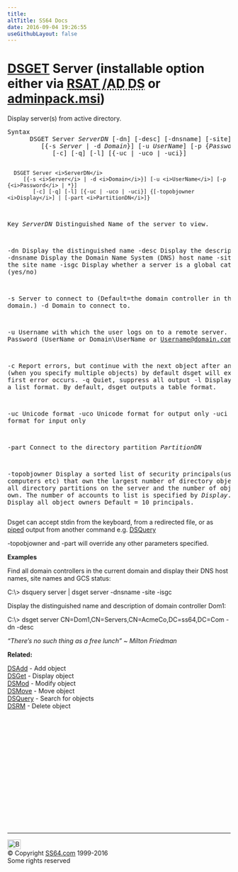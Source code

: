 ```yaml
---
title:
altTitle: SS64 Docs
date: 2016-09-04 19:26:55
useGithubLayout: false
---
```

<!-- #BeginLibraryItem "/Library/head_nt.lbi" --><!-- #EndLibraryItem --><h1><a href="dsget.html">DSGET</a> Server (installable option either via <abbr title="Remote Server Administrative Tools / Active Directory Domain Services"><a href="../links/windows.html">RSAT</a> /AD DS</abbr> or <a href="../links/windows.html">adminpack.msi</a>)</h1>
<p>Display server(s) from active directory.</p>
<pre>Syntax
      DSGET Server <i>ServerDN</i> [-dn] [-desc] [-dnsname] [-site] [-isgc]
         [{-s <i>Server</i> | -d <i>Domain</i>}] [-u <i>UserName</i>] [-p {<i>Password</i> | *}]
            [-c] [-q] [-l] [{-uc | -uco | -uci}]  

      DSGET Server <i>ServerDN</i> 
         [{-s <i>Server</i> | -d <i>Domain</i>}] [-u <i>UserName</i>] [-p {<i>Password</i> | *}]
            [-c] [-q] [-l] [{-uc | -uco | -uci}] {[-topobjowner <i>Display</i>] | [-part <i>PartitionDN</i>]}

Key
   <i>ServerDN</i>  Distinguished Name of the server to view.

   -dn      Display the distinguished name
   -desc    Display the description
   -dnsname Display the Domain Name System (DNS) host name
   -site    Display the site name
   -isgc    Display whether a server is a global catalog server (yes/no)

   -s       Server to connect to (Default=the domain controller in the logon domain.)
   -d       Domain to connect to.

   -u       Username with which the user logs on to a remote server. 
   -p       Password     (UserName or Domain\UserName or Username@domain.com)

   -c       Report errors, but continue with the next object after any error (when you specify multiple objects)
            by default dsget will exit when the first error occurs.
   -q       Quiet, suppress all output
   -l       Display entries in a list format. By default, dsget outputs a table format.

   -uc      Unicode format
   -uco     Unicode format for output only
   -uci     Unicode format for input only

   -part    Connect to the directory partition <i>PartitionDN</i>

 -topobjowner Display a sorted list of security principals(users, computers etc)
            that own the largest number of directory objects across all directory
            partitions on the server and the number of objects they own.
            The number of accounts to list is specified by <i>Display</i>.
            0 = Display all object owners
            Default = 10 principals.</pre>
<p>Dsget can accept <span class="code">stdin</span> from the keyboard, from a redirected file, or as <a href="syntax-redirection.html">piped</a> output from another command e.g. <a href="dsquery.html">DSQuery</a></p>
<p><span class="code">-topobjowner</span> and <span class="code">-part</span> will override any other parameters specified.</p>
<p><b>Examples</b></p>
<p>Find all domain controllers in the current domain and display their DNS host names,  site names and GCS status:</p>
<p class="code">C:\&gt; dsquery server  | dsget server -dnsname -site -isgc</p>
<p>Display the distinguished name and description of  domain controller Dom1:</p>
<p class="code">C:\&gt; dsget server CN=Dom1,CN=Servers,CN=AcmeCo,DC=ss64,DC=Com -dn -desc </p>
<p class="quote"><i>“There’s no such thing as a free lunch”  ~ Milton Friedman</i></p>
<p><b> Related:</b></p>
<p><a href="dsadd.html">DSAdd</a> - Add object<br>
<a href="dsget.html">DSGet</a> - Display object <br>
<a href="dsmod.html">DSMod</a> - Modify object<br>
<a href="dsmove.html">DSMove</a> - Move object<br>
<a href="dsquery.html">DSQuery</a> - Search for objects <br>
<a href="dsrm.html">DSRM</a> - Delete object</p><!-- #BeginLibraryItem "/Library/foot_nt.lbi" --><p>
<!-- windows300 -->
<ins class="adsbygoogle" style="display:inline-block;width:300px;height:250px" data-ad-client="ca-pub-6140977852749469" data-ad-slot="7649547908"></ins>
<script>
(adsbygoogle = window.adsbygoogle || []).push({});
</script></p>
<hr>
<div id="bl" class="footer"><a href="dsget-server.html#"><img src="../images/top.png" width="30" height="22" alt="Back to the Top"></a></div>
<div id="br" class="footer, tagline">© Copyright <a href="../index.html">SS64.com</a> 1999-2016<br>
Some rights reserved</div><!-- #EndLibraryItem -->

